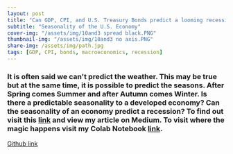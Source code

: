 ```yaml
---
layout: post
title: "Can GDP, CPI, and U.S. Treasury Bonds predict a looming recession?"
subtitle: "Seasonality of the U.S. Economy" 
cover-img: "/assets/img/10and3 spread black.PNG"
thumbnail-img: "/assets/img/10and3 no axis.PNG"
share-img: /assets/img/path.jpg
tags: [GDP, CPI, bonds, macroeconomics, recession]
---
```

### It is often said we can't predict the weather. This may be true but at the same time, it is possible to predict the seasons. After Spring comes Summer and after Autumn comes Winter. Is there a predictable seasonality to a developed economy? Can the seasonality of an economy predict a recession? To find out visit this [link](https://medium.com/@dabordel/can-gdp-cpi-and-treasury-bonds-signal-a-looming-recession-52db4142a133) and view my article on Medium. To visit where the magic happens visit my Colab Notebook [link](https://colab.research.google.com/drive/18gvDB6PDRhUzLM-or5L6Z4BnUf_6FwPQ?usp=sharing). 

[Github link](https://github.com/drewamorbordelon/drewamorbordelon.github.io/blob/master/Build-Week-Project-Unit-1%5Cgdp_cpi_treasuries_recession.ipynb)
